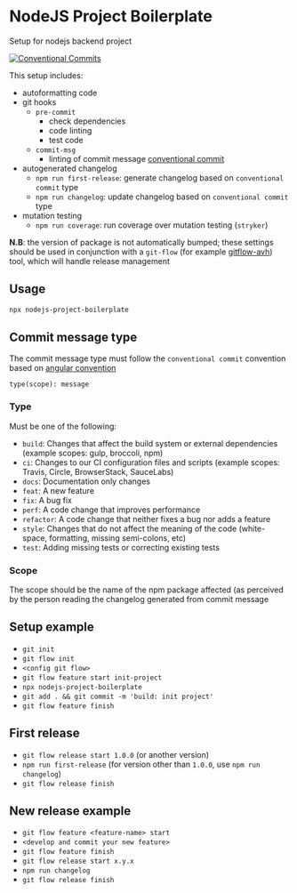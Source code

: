 # NodeJS Project Boilerplate

Setup for nodejs backend project

[![Conventional Commits](https://img.shields.io/badge/Conventional%20Commits-1.0.0-yellow.svg)](https://conventionalcommits.org)

This setup includes:

-   autoformatting code
-   git hooks
    -   `pre-commit`
        -   check dependencies
        -   code linting
        -   test code
    -   `commit-msg`
        -   linting of commit message [conventional commit](https://www.conventionalcommits.org/en/v1.0.0/)
-   autogenerated changelog
    -   `npm run first-release`: generate changelog based on `conventional commit` type
    -   `npm run changelog`: update changelog based on `conventional commit` type
-   mutation testing
    -   `npm run coverage`: run coverage over mutation testing (`stryker`)

**N.B**: the version of package is not automatically bumped; these settings should be used in conjunction with a `git-flow` (for example [gitflow-avh](https://github.com/petervanderdoes/gitflow-avh)) tool, which will handle release management

## Usage

```sh
npx nodejs-project-boilerplate
```

## Commit message type

The commit message type must follow the `conventional commit` convention based on [angular convention](https://github.com/angular/angular/blob/22b96b9/CONTRIBUTING.md#-commit-message-guidelines)

`type(scope): message`

### Type

Must be one of the following:

-   `build`: Changes that affect the build system or external dependencies (example scopes: gulp, broccoli, npm)
-   `ci`: Changes to our CI configuration files and scripts (example scopes: Travis, Circle, BrowserStack, SauceLabs)
-   `docs`: Documentation only changes
-   `feat`: A new feature
-   `fix`: A bug fix
-   `perf`: A code change that improves performance
-   `refactor`: A code change that neither fixes a bug nor adds a feature
-   `style`: Changes that do not affect the meaning of the code (white-space, formatting, missing semi-colons, etc)
-   `test`: Adding missing tests or correcting existing tests

### Scope

The scope should be the name of the npm package affected (as perceived by the person reading the changelog generated from commit message

## Setup example

-   `git init`
-   `git flow init`
-   `<config git flow>`
-   `git flow feature start init-project`
-   `npx nodejs-project-boilerplate`
-   `git add . && git commit -m 'build: init project'`
-   `git flow feature finish`

## First release

-   `git flow release start 1.0.0` (or another version)
-   `npm run first-release` (for version other than `1.0.0`, use `npm run changelog`)
-   `git flow release finish`

## New release example

-   `git flow feature <feature-name> start`
-   `<develop and commit your new feature>`
-   `git flow feature finish`
-   `git flow release start x.y.x`
-   `npm run changelog`
-   `git flow release finish`

```

```
